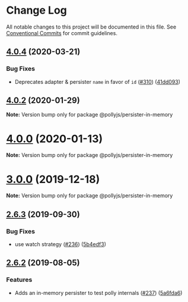 # Change Log

All notable changes to this project will be documented in this file.
See [Conventional Commits](https://conventionalcommits.org) for commit guidelines.

## [4.0.4](https://github.com/netflix/pollyjs/tree/master/packages/@pollyjs/persister-in-memory/compare/v4.0.3...v4.0.4) (2020-03-21)


### Bug Fixes

* Deprecates adapter & persister `name` in favor of `id` ([#310](https://github.com/netflix/pollyjs/tree/master/packages/@pollyjs/persister-in-memory/issues/310)) ([41dd093](https://github.com/netflix/pollyjs/tree/master/packages/@pollyjs/persister-in-memory/commit/41dd093))





## [4.0.2](https://github.com/netflix/pollyjs/tree/master/packages/@pollyjs/persister-in-memory/compare/v4.0.1...v4.0.2) (2020-01-29)

**Note:** Version bump only for package @pollyjs/persister-in-memory





# [4.0.0](https://github.com/netflix/pollyjs/tree/master/packages/@pollyjs/persister-in-memory/compare/v3.0.2...v4.0.0) (2020-01-13)

**Note:** Version bump only for package @pollyjs/persister-in-memory





# [3.0.0](https://github.com/netflix/pollyjs/tree/master/packages/@pollyjs/persister-in-memory/compare/v2.7.0...v3.0.0) (2019-12-18)

**Note:** Version bump only for package @pollyjs/persister-in-memory





## [2.6.3](https://github.com/netflix/pollyjs/tree/master/packages/@pollyjs/persister-in-memory/compare/v2.6.2...v2.6.3) (2019-09-30)


### Bug Fixes

* use watch strategy ([#236](https://github.com/netflix/pollyjs/tree/master/packages/@pollyjs/persister-in-memory/issues/236)) ([5b4edf3](https://github.com/netflix/pollyjs/tree/master/packages/@pollyjs/persister-in-memory/commit/5b4edf3))





## [2.6.2](https://github.com/netflix/pollyjs/tree/master/packages/@pollyjs/persister-in-memory/compare/v2.6.1...v2.6.2) (2019-08-05)


### Features

* Adds an in-memory persister to test polly internals ([#237](https://github.com/netflix/pollyjs/tree/master/packages/@pollyjs/persister-in-memory/issues/237)) ([5a6fda6](https://github.com/netflix/pollyjs/tree/master/packages/@pollyjs/persister-in-memory/commit/5a6fda6))
